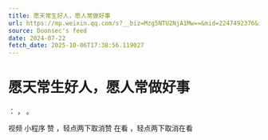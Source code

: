 ```yaml
---
title: 愿天常生好人，愿人常做好事
url: https://mp.weixin.qq.com/s?__biz=Mzg5NTU2NjA1Mw==&mid=2247492376&idx=1&sn=f481382a2cfebc3f8a3a17d29aadc5e3
source: Doonsec's feed
date: 2024-07-22
fetch_date: 2025-10-06T17:38:56.119027
---
```


# 愿天常生好人，愿人常做好事

：
，
。

视频
小程序
赞
，轻点两下取消赞
在看
，轻点两下取消在看